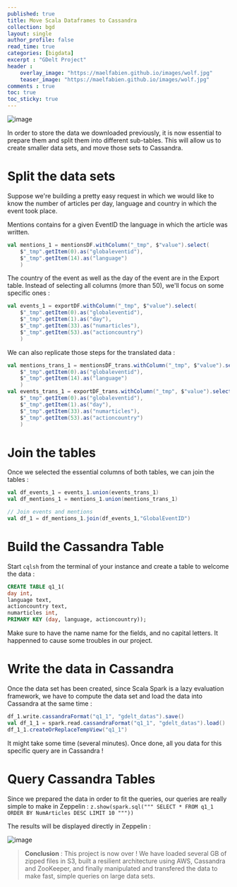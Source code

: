 ```yaml
---
published: true
title: Move Scala Dataframes to Cassandra
collection: bgd
layout: single
author_profile: false
read_time: true
categories: [bigdata]
excerpt : "GDelt Project"
header :
    overlay_image: "https://maelfabien.github.io/images/wolf.jpg"
    teaser_image: "https://maelfabien.github.io/images/wolf.jpg"
comments : true
toc: true
toc_sticky: true
---
```


![image](https://maelfabien.github.io/images/scala_cassandra.png)

In order to store the data we downloaded previously, it is now essential to prepare them and split them into different sub-tables. This will allow us to create smaller data sets, and move those sets to Cassandra.

# Split the data sets

Suppose we're building a pretty easy request in which we would like to know the number of articles per day, language and country in which the event took place.

Mentions contains for a given EventID the language in which the article was written.
```scala
val mentions_1 = mentionsDF.withColumn("_tmp", $"value").select(
    $"_tmp".getItem(0).as("globaleventid"),
    $"_tmp".getItem(14).as("language")
    )
```

The country of the event as well as the day of the event are in the Export table. Instead of selecting all columns (more than 50), we'll focus on some specific ones :

```scala
val events_1 = exportDF.withColumn("_tmp", $"value").select(
    $"_tmp".getItem(0).as("globaleventid"),
    $"_tmp".getItem(1).as("day"),
    $"_tmp".getItem(33).as("numarticles"),
    $"_tmp".getItem(53).as("actioncountry")
    )
```

We can also replicate those steps for the translated data :

```scala
val mentions_trans_1 = mentionsDF_trans.withColumn("_tmp", $"value").select(
    $"_tmp".getItem(0).as("globaleventid"),
    $"_tmp".getItem(14).as("language")
    )
val events_trans_1 = exportDF_trans.withColumn("_tmp", $"value").select(
    $"_tmp".getItem(0).as("globaleventid"),
    $"_tmp".getItem(1).as("day"),
    $"_tmp".getItem(33).as("numarticles"),
    $"_tmp".getItem(53).as("actioncountry")
    )
```

# Join the tables

Once we selected the essential columns of both tables, we can join the tables :
```scala
val df_events_1 = events_1.union(events_trans_1)
val df_mentions_1 = mentions_1.union(mentions_trans_1)

// Join events and mentions
val df_1 = df_mentions_1.join(df_events_1,"GlobalEventID")
```

# Build the Cassandra Table

Start `cqlsh` from the terminal of your instance and create a table to welcome the data :
```SQL
CREATE TABLE q1_1(
day int,
language text,
actioncountry text,
numarticles int,
PRIMARY KEY (day, language, actioncountry));
```

Make sure to have the name name for the fields, and no capital letters. It happenned to cause some troubles in our project.

# Write the data in Cassandra

Once the data set has been created, since Scala Spark is a lazy evaluation framework, we have to compute the data set and load the data into Cassandra at the same time :

```scala
df_1.write.cassandraFormat("q1_1", "gdelt_datas").save()
val df_1_1 = spark.read.cassandraFormat("q1_1", "gdelt_datas").load()
df_1_1.createOrReplaceTempView("q1_1")
```

It might take some time (several minutes). Once done, all you data for this specific query are in Cassandra !

# Query Cassandra Tables

Since we prepared the data in order to fit the queries, our queries are really simple to make in Zeppelin :
```z.show(spark.sql(""" SELECT * FROM q1_1 ORDER BY NumArticles DESC LIMIT 10 """))```

The results will be displayed directly in Zeppelin :

![image](https://maelfabien.github.io/images/q1_2.png)

> **Conclusion** : This project is now over ! We have loaded several GB of zipped files in S3, built a resilient architecture using AWS, Cassandra and ZooKeeper, and finally manipulated and transfered the data to make fast, simple queries on large data sets.
